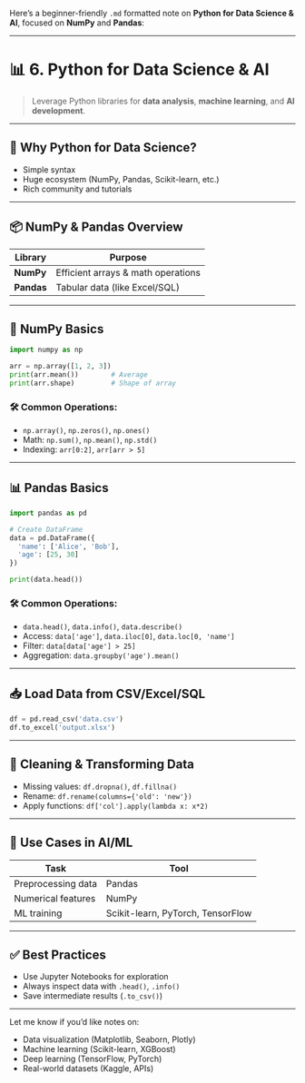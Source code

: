 Here’s a beginner-friendly `.md` formatted note on **Python for Data Science & AI**, focused on **NumPy** and **Pandas**:

---

# 📊 **6. Python for Data Science & AI**

> Leverage Python libraries for **data analysis**, **machine learning**, and **AI development**.

---

## 🧠 **Why Python for Data Science?**

* Simple syntax
* Huge ecosystem (NumPy, Pandas, Scikit-learn, etc.)
* Rich community and tutorials

---

## 📦 **NumPy & Pandas Overview**

| Library    | Purpose                            |
| ---------- | ---------------------------------- |
| **NumPy**  | Efficient arrays & math operations |
| **Pandas** | Tabular data (like Excel/SQL)      |

---

## 🧮 **NumPy Basics**

```python
import numpy as np

arr = np.array([1, 2, 3])
print(arr.mean())        # Average
print(arr.shape)         # Shape of array
```

### 🛠️ Common Operations:

* `np.array()`, `np.zeros()`, `np.ones()`
* Math: `np.sum()`, `np.mean()`, `np.std()`
* Indexing: `arr[0:2]`, `arr[arr > 5]`

---

## 📊 **Pandas Basics**

```python
import pandas as pd

# Create DataFrame
data = pd.DataFrame({
  'name': ['Alice', 'Bob'],
  'age': [25, 30]
})

print(data.head())
```

### 🛠️ Common Operations:

* `data.head()`, `data.info()`, `data.describe()`
* Access: `data['age']`, `data.iloc[0]`, `data.loc[0, 'name']`
* Filter: `data[data['age'] > 25]`
* Aggregation: `data.groupby('age').mean()`

---

## 📥 **Load Data from CSV/Excel/SQL**

```python
df = pd.read_csv('data.csv')
df.to_excel('output.xlsx')
```

---

## 🔁 **Cleaning & Transforming Data**

* Missing values: `df.dropna()`, `df.fillna()`
* Rename: `df.rename(columns={'old': 'new'})`
* Apply functions: `df['col'].apply(lambda x: x*2)`

---

## 🧠 Use Cases in AI/ML

| Task               | Tool                              |
| ------------------ | --------------------------------- |
| Preprocessing data | Pandas                            |
| Numerical features | NumPy                             |
| ML training        | Scikit-learn, PyTorch, TensorFlow |

---

## ✅ Best Practices

* Use Jupyter Notebooks for exploration
* Always inspect data with `.head()`, `.info()`
* Save intermediate results (`.to_csv()`)

---

Let me know if you’d like notes on:

* Data visualization (Matplotlib, Seaborn, Plotly)
* Machine learning (Scikit-learn, XGBoost)
* Deep learning (TensorFlow, PyTorch)
* Real-world datasets (Kaggle, APIs)
